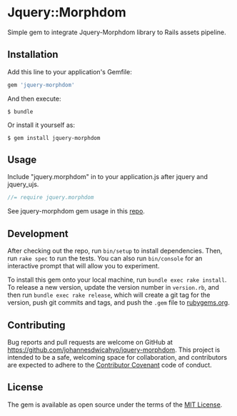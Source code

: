 # Jquery::Morphdom

Simple gem to integrate Jquery-Morphdom library to Rails assets pipeline.

## Installation

Add this line to your application's Gemfile:

```ruby
gem 'jquery-morphdom'
```

And then execute:

    $ bundle

Or install it yourself as:

    $ gem install jquery-morphdom

## Usage

Include "jquery.morphdom" in to your application.js after jquery and jquery_ujs.
```javascript
//= require jquery.morphdom
```
See jquery-morphdom gem usage in this [repo](https://github.com/james2doyle/jquery-morphdom).

## Development

After checking out the repo, run `bin/setup` to install dependencies. Then, run `rake spec` to run the tests. You can also run `bin/console` for an interactive prompt that will allow you to experiment.

To install this gem onto your local machine, run `bundle exec rake install`. To release a new version, update the version number in `version.rb`, and then run `bundle exec rake release`, which will create a git tag for the version, push git commits and tags, and push the `.gem` file to [rubygems.org](https://rubygems.org).

## Contributing

Bug reports and pull requests are welcome on GitHub at https://github.com/johannesdwicahyo/jquery-morphdom. This project is intended to be a safe, welcoming space for collaboration, and contributors are expected to adhere to the [Contributor Covenant](http://contributor-covenant.org) code of conduct.


## License

The gem is available as open source under the terms of the [MIT License](http://opensource.org/licenses/MIT).

